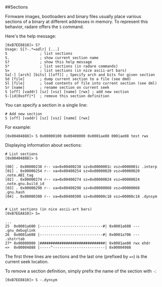 ##Sections

Firmware images, bootloaders and binary files usually place various sections of a binary at different addresses in memory. To represent this behavior, radare offers the `S` command.

Here's the help message:

    [0xB7EE8810]> S?
    Usage: S[?-.*=adlr] [...]
    S               ; list sections
    S.              ; show current section name
    S?              ; show this help message
    S*              ; list sections (in radare commands)
    S=              ; list sections (in nice ascii-art bars)
    Sa[-] [arch] [bits] [[off]] ; Specify arch and bits for given section
    Sd [file]       ; dump current section to a file (see dmd)
    Sl [file]       ; load contents of file into current section (see dml)
    Sr [name]       ; rename section on current seek
    S [off] [vaddr] [sz] [vsz] [name] [rwx] ; add new section
    S-[id|0xoff|*]  ; remove this section definition

You can specify a section in a single line:

    # Add new section
    S [off] [vaddr] [sz] [vsz] [name] [rwx]

For example:

    [0x00404888]> S 0x00000100 0x00400000 0x0001ae08 0001ae08 test rwx

Displaying information about sections:

    # List sections
    [0x00404888]> S
    
    [00] . 0x00000238 r-- va=0x00400238 sz=0x0000001c vsz=0000001c .interp
    [01] . 0x00000254 r-- va=0x00400254 sz=0x00000020 vsz=00000020 .note.ABI_tag
    [02] . 0x00000274 r-- va=0x00400274 sz=0x00000024 vsz=00000024 .note.gnu.build_id
    [03] . 0x00000298 r-- va=0x00400298 sz=0x00000068 vsz=00000068 .gnu.hash
    [04] . 0x00000300 r-- va=0x00400300 sz=0x00000c18 vsz=00000c18 .dynsym
    
    
    # List sections (in nice ascii-art bars)
    [0xB7EEA810]> S=
    
    ...
    25  0x0001a600 |-----------------------------#| 0x0001a608 --- .gnu_debuglink
    26  0x0001a608 |-----------------------------#| 0x0001a706 --- .shstrtab
    27* 0x00000000 |##############################| 0x0001ae08 rwx ehdr
    =>  0x00004888 |-----^------------------------| 0x00004988
    
    
The first three lines are sections and the last one (prefixed by `=>`) is the current seek location.

To remove a section definition, simply prefix the name of the section with `-`:

    [0xB7EE8810]> S -.dynsym
